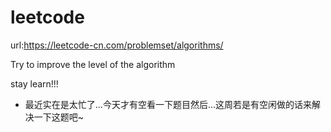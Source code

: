 # leetcode

url:https://leetcode-cn.com/problemset/algorithms/

Try to improve the level of the algorithm

stay learn!!!

* 最近实在是太忙了...今天才有空看一下题目然后...这周若是有空闲做的话来解决一下这题吧~